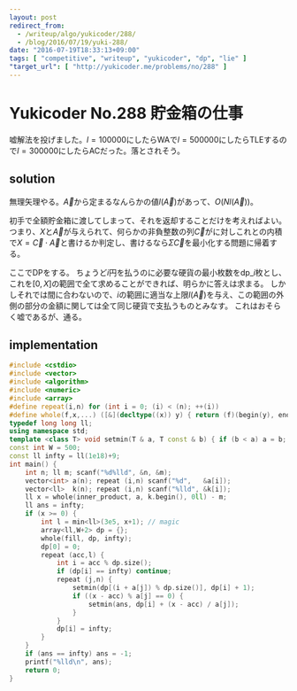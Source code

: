 ```yaml
---
layout: post
redirect_from:
  - /writeup/algo/yukicoder/288/
  - /blog/2016/07/19/yuki-288/
date: "2016-07-19T18:33:13+09:00"
tags: [ "competitive", "writeup", "yukicoder", "dp", "lie" ]
"target_url": [ "http://yukicoder.me/problems/no/288" ]
---
```


# Yukicoder No.288 貯金箱の仕事

嘘解法を投げました。$l = 100000$にしたらWAで$l = 500000$にしたらTLEするので$l = 300000$にしたらACだった。落とされそう。

## solution

無理矢理やる。$\vec{A}$から定まるなんらかの値$l(\vec{A})$があって、$O(Nl(\vec{A}))$。

初手で全額貯金箱に渡してしまって、それを返却することだけを考えればよい。
つまり、$X$と$\vec{A}$が与えられて、何らかの非負整数の列$\vec{C}$がに対しこれとの内積で$X = \vec{C} \cdot \vec{A}$と書けるか判定し、書けるなら$\Sigma \vec{C}$を最小化する問題に帰着する。

ここでDPをする。
ちょうど$i$円を払うのに必要な硬貨の最小枚数を$\mathrm{dp}\_i$枚とし、これを$[0,X]$の範囲で全て求めることができれば、明らかに答えは求まる。
しかしそれでは間に合わないので、$i$の範囲に適当な上限$l(\vec{A})$を与え、この範囲の外側の部分の金額に関しては全て同じ硬貨で支払うものとみなす。
これはおそらく嘘であるが、通る。

## implementation

``` c++
#include <cstdio>
#include <vector>
#include <algorithm>
#include <numeric>
#include <array>
#define repeat(i,n) for (int i = 0; (i) < (n); ++(i))
#define whole(f,x,...) ([&](decltype((x)) y) { return (f)(begin(y), end(y), ## __VA_ARGS__); })(x)
typedef long long ll;
using namespace std;
template <class T> void setmin(T & a, T const & b) { if (b < a) a = b; }
const int W = 500;
const ll infty = ll(1e18)+9;
int main() {
    int n; ll m; scanf("%d%lld", &n, &m);
    vector<int> a(n); repeat (i,n) scanf("%d",   &a[i]);
    vector<ll>  k(n); repeat (i,n) scanf("%lld", &k[i]);
    ll x = whole(inner_product, a, k.begin(), 0ll) - m;
    ll ans = infty;
    if (x >= 0) {
        int l = min<ll>(3e5, x+1); // magic
        array<ll,W+2> dp = {};
        whole(fill, dp, infty);
        dp[0] = 0;
        repeat (acc,l) {
            int i = acc % dp.size();
            if (dp[i] == infty) continue;
            repeat (j,n) {
                setmin(dp[(i + a[j]) % dp.size()], dp[i] + 1);
                if ((x - acc) % a[j] == 0) {
                    setmin(ans, dp[i] + (x - acc) / a[j]);
                }
            }
            dp[i] = infty;
        }
    }
    if (ans == infty) ans = -1;
    printf("%lld\n", ans);
    return 0;
}
```
